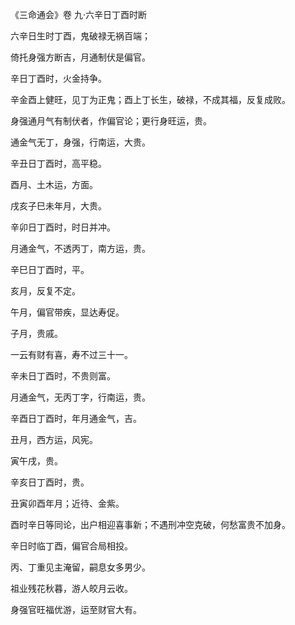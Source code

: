《三命通会》卷 九·六辛日丁酉时断

六辛日生时丁酉，鬼破禄无祸百端；

倚托身强方断吉，月通制伏是偏官。

辛日丁酉时，火金持争。

辛金酉上健旺，见丁为正鬼；酉上丁长生，破禄，不成其福，反复成败。

身强通月气有制伏者，作偏官论；更行身旺运，贵。

通金气无丁，身强，行南运，大贵。

辛丑日丁酉时，高平稳。

酉月、土木运，方面。

戌亥子巳未年月，大贵。

辛卯日丁酉时，时日并冲。

月通金气，不透丙丁，南方运，贵。

辛巳日丁酉时，平。

亥月，反复不定。

午月，偏官带疾，显达寿促。

子月，贵戚。

一云有财有喜，寿不过三十一。

辛未日丁酉时，不贵则富。

月通金气，无丙丁字，行南运，贵。

辛酉日丁酉时，年月通金气，吉。

丑月，西方运，风宪。

寅午戌，贵。

辛亥日丁酉时，贵。

丑寅卯酉年月；近待、金紫。

酉时辛日等同论，出户相迎喜事新；不遇刑冲空克破，何愁富贵不加身。

辛日时临丁酉，偏官合局相投。

丙、丁重见主淹留，嗣息女多男少。

祖业残花秋暮，游人皎月云收。

身强官旺福优游，运至财官大有。

